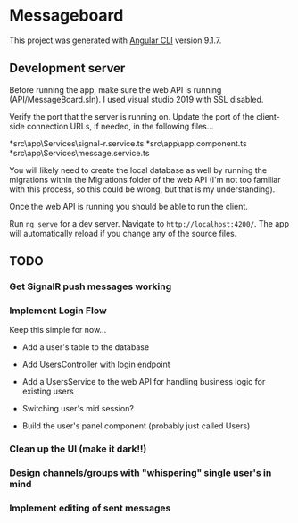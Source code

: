 # Messageboard

This project was generated with [Angular CLI](https://github.com/angular/angular-cli) version 9.1.7.

## Development server

Before running the app, make sure the web API is running (API/MessageBoard.sln). I used visual studio 2019 with SSL disabled.

Verify the port that the server is running on. Update the port of the client-side connection URLs, if needed, in the following files...

*src\app\Services\signal-r.service.ts
*src\app\app.component.ts
*src\app\Services\message.service.ts

You will likely need to create the local database as well by running the migrations within the Migrations folder of the web API (I'm not too familiar with this process, so this could be wrong, but that is my understanding).

Once the web API is running you should be able to run the client.

Run `ng serve` for a dev server. Navigate to `http://localhost:4200/`. The app will automatically reload if you change any of the source files.

## TODO

### Get SignalR push messages working

### Implement Login Flow

Keep this simple for now...
* Add a user's table to the database
* Add UsersController with login endpoint
* Add a UsersService to the web API for handling business logic for existing users
* Switching user's mid session?

* Build the user's panel component (probably just called Users)

### Clean up the UI (make it dark!!)

### Design channels/groups with "whispering" single user's in mind

### Implement editing of sent messages



